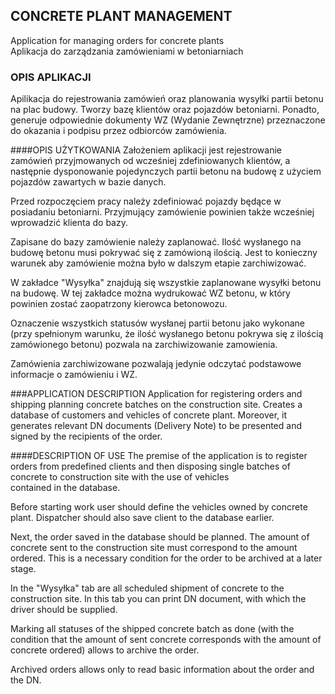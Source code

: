 ## CONCRETE PLANT MANAGEMENT
Application for managing orders for concrete plants  
Aplikacja do zarządzania zamówieniami w betoniarniach

### OPIS APLIKACJI
Apilikacja do rejestrowania zamówień oraz planowania wysyłki 
partii betonu na plac budowy. Tworzy bazę klientów oraz pojazdów 
betoniarni. Ponadto, generuje odpowiednie dokumenty WZ 
(Wydanie Zewnętrzne) przeznaczone do okazania i podpisu
przez odbiorców zamówienia.

####OPIS UŻYTKOWANIA
Założeniem aplikacji jest rejestrowanie zamówień przyjmowanych
od wcześniej zdefiniowanych klientów, a następnie dysponowanie 
pojedynczych partii betonu na budowę z użyciem pojazdów zawartych 
w bazie danych. 

Przed rozpoczęciem pracy należy zdefiniować pojazdy będące
w posiadaniu betoniarni. Przyjmujący zamówienie 
powinien także wcześniej wprowadzić klienta do bazy.

Zapisane do bazy zamówienie należy zaplanować. Ilość 
wysłanego na budowę betonu musi pokrywać się z zamówioną
ilością. Jest to konieczny warunek aby zamówienie można
było w dalszym etapie zarchiwizować.

W zakładce "Wysyłka" znajdują się wszystkie zaplanowane
wysyłki betonu na budowę. W tej zakładce można wydrukować
WZ betonu, w który powinien zostać zaopatrzony kierowca
betonowozu.

Oznaczenie wszystkich statusów wysłanej partii betonu jako
wykonane (przy spełnionym warunku, że ilość wysłanego
betonu pokrywa się z ilością zamówionego betonu) pozwala
na zarchiwizowanie zamowienia.

Zamówienia zarchiwizowane pozwalają jedynie odczytać
podstawowe informacje o zamówieniu i WZ.


###APPLICATION DESCRIPTION
Application for registering orders and shipping planning 
concrete batches on the construction site. Creates a 
database of customers and vehicles of concrete plant. 
Moreover, it generates relevant DN documents
(Delivery Note) to be presented and signed
by the recipients of the order.

####DESCRIPTION OF USE
The premise of the application is to register orders
from predefined clients and then disposing single batches 
of concrete to construction site with the use of vehicles  
contained in the database.

Before starting work user should define the vehicles 
owned by concrete plant. Dispatcher should also save 
client to the database earlier.

Next, the order saved in the database should be planned. 
The amount of concrete sent to the construction site 
must correspond to the amount ordered. This is a necessary 
condition for the order to be archived at a later stage.

In the "Wysyłka" tab are all scheduled shipment of concrete 
to the construction site. In this tab you can print
DN document, with which the driver should be supplied.

Marking all statuses of the shipped concrete batch as
done (with the condition that the amount of sent
concrete corresponds with the amount of concrete ordered) 
allows to archive the order.

Archived orders allows only to read basic information
about the order and the DN.